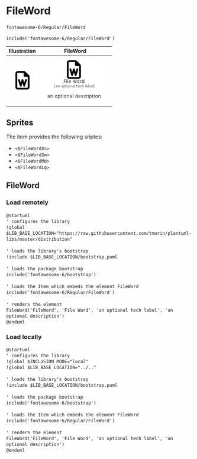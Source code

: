 # FileWord


```text
fontawesome-6/Regular/FileWord
```

```text
include('fontawesome-6/Regular/FileWord')
```



| Illustration | FileWord |
| :---: | :---: |
| ![illustration for Illustration](../../fontawesome-6/Regular/FileWord.png) | ![illustration for FileWord](../../fontawesome-6/Regular/FileWord.Local.png) |



## Sprites
The item provides the following sriptes:

- `<$FileWordXs>`
- `<$FileWordSm>`
- `<$FileWordMd>`
- `<$FileWordLg>`





## FileWord

### Load remotely
```plantuml
@startuml
' configures the library
!global $LIB_BASE_LOCATION="https://raw.githubusercontent.com/tmorin/plantuml-libs/master/distribution"

' loads the library's bootstrap
!include $LIB_BASE_LOCATION/bootstrap.puml

' loads the package bootstrap
include('fontawesome-6/bootstrap')

' loads the Item which embeds the element FileWord
include('fontawesome-6/Regular/FileWord')

' renders the element
FileWord('FileWord', 'File Word', 'an optional tech label', 'an optional description')
@enduml
```

### Load locally
```plantuml
@startuml
' configures the library
!global $INCLUSION_MODE="local"
!global $LIB_BASE_LOCATION="../.."

' loads the library's bootstrap
!include $LIB_BASE_LOCATION/bootstrap.puml

' loads the package bootstrap
include('fontawesome-6/bootstrap')

' loads the Item which embeds the element FileWord
include('fontawesome-6/Regular/FileWord')

' renders the element
FileWord('FileWord', 'File Word', 'an optional tech label', 'an optional description')
@enduml
```


